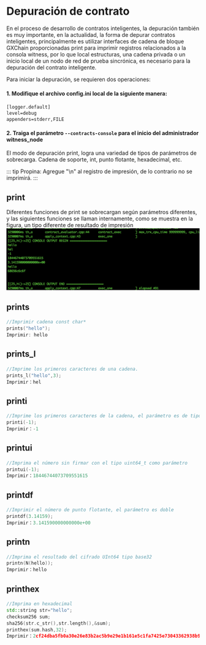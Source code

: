 # Depuración de contrato


En el proceso de desarrollo de contratos inteligentes, la depuración también es muy importante, en la actualidad, la forma de depurar contratos inteligentes, principalmente es utilizar interfaces de cadena de bloque GXChain proporcionadas print para imprimir registros relacionados a la consola witness, por lo que local estructuras, una cadena privada o un inicio local de un nodo de red de prueba sincrónica, es necesario para la depuración del contrato inteligente.


Para iniciar la depuración, se requieren dos operaciones:
#### 1. Modifique el archivo config.ini local de la siguiente manera:
```
[logger.default]
level=debug
appenders=stderr,FILE
```

#### 2. Traiga el parámetro `--contracts-console` para el inicio del administrador witness_node

El modo de depuración print, logra una variedad de tipos de parámetros de sobrecarga. Cadena de soporte, int, punto flotante, hexadecimal, etc.

::: tip Propina:
Agregue "\n" al registro de impresión, de lo contrario no se imprimirá.
:::



## print

Diferentes funciones de print se sobrecargan según parámetros diferentes, y las siguientes funciones se llaman internamente, como se muestra en la figura, un tipo diferente de resultado de impresión
![](./png/print.jpg)

## prints
```cpp
//Imprimir cadena const char*
prints("hello");
Imprimir: hello
```

## prints_l
```cpp
//Imprime los primeros caracteres de una cadena.
prints_l("hello",3);
Imprimir：hel
```
## printi
```cpp
//Imprime los primeros caracteres de la cadena, el parámetro es de tipo int64_t
printi(-1);
Imprimir：-1
```
## printui
```cpp
//Imprima el número sin firmar con el tipo uint64_t como parámetro
printui(-1);
Imprimir：18446744073709551615
```

## printdf
```cpp
//Imprimir el número de punto flotante, el parámetro es doble
printdf(3.14159);
Imprimir：3.141590000000000e+00
```

## printn
```cpp
//Imprima el resultado del cifrado UInt64 tipo base32
printn(N(hello));
Imprimir：hello
```

## printhex
```cpp
//Imprima en hexadecimal
std::string str="hello";
checksum256 sum;
sha256(str.c_str(),str.length(),&sum);
printhex(sum.hash,32);
Imprimir：2cf24dba5fb0a30e26e83b2ac5b9e29e1b161e5c1fa7425e73043362938b9824
```
